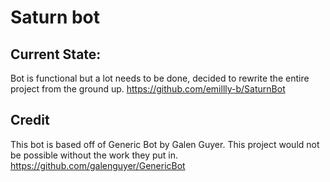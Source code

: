 # Saturn bot

## Current State:
Bot is functional but a lot needs to be done, decided to rewrite the entire project from the ground up. https://github.com/emillly-b/SaturnBot


## Credit
 This bot is based off of Generic Bot by Galen Guyer. This project would not be possible without the work they put in. https://github.com/galenguyer/GenericBot
